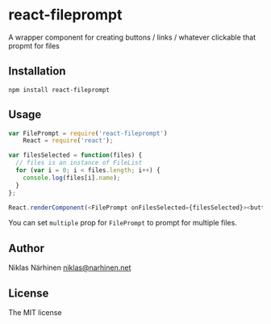 react-fileprompt
================

A wrapper component for creating buttons / links / whatever clickable that propmt for files

Installation
------------

`npm install react-fileprompt`

Usage
-----

```js
var FilePrompt = require('react-fileprompt')
    React = require('react');

var filesSelected = function(files) {
  // files is an instance of FileList
  for (var i = 0; i < files.length; i++) {
    console.log(files[i].name);
  }
};

React.renderComponent(<FilePrompt onFilesSelected={filesSelected}><button>Click me to prompt for files</button></FilePrompt>, document.body);
```

You can set `multiple` prop for `FilePrompt` to prompt for multiple files.

Author
------

Niklas Närhinen <niklas@narhinen.net>

License
-------

The MIT license
